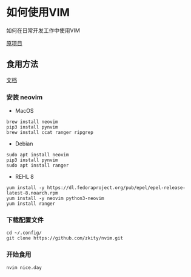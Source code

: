 # 如何使用VIM

如何在日常开发工作中使用VIM

[原项目](https://github.com/theniceboy/nvim)


## 食用方法

[文档](https://ynuzk.cn/2021/11/25/Vim/)

### 安装 neovim
- MacOS
```
brew install neovim
pip3 install pynvim
brew install ccat ranger ripgrep
```

- Debian
```
sudo apt install neovim
pip3 install pynvim
sudo apt install ranger
```

- REHL 8
```
yum install -y https://dl.fedoraproject.org/pub/epel/epel-release-latest-8.noarch.rpm
yum install -y neovim python3-neovim
yum install ranger
```

### 下载配置文件
```
cd ~/.config/
git clone https://github.com/zkity/nvim.git
```

### 开始食用

```
nvim nice.day
```

